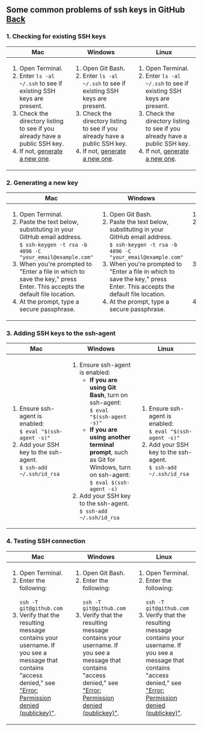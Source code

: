 ## Some common problems of ssh keys in GitHub [Back](./qa.md)

### 1. Checking for existing SSH keys

<table>
    <thead>
        <th>Mac</th>
        <th>Windows</th>
        <th>Linux</th>
    </thead>
    <tbody>
        <tr>
            <td><ol><li>Open Terminal.</li><li>Enter <code>ls -al ~/.ssh</code> to see if existing SSH keys are present.</li><li>Check the directory listing to see if you already have a public SSH key.</li><li>If not, <a href="#2-generating-a-new-key">generate a new one</a>.</li></ol></td>
            <td><ol><li>Open Git Bash.</li><li>Enter <code>ls -al ~/.ssh</code> to see if existing SSH keys are present.</li><li>Check the directory listing to see if you already have a public SSH key.</li><li>If not, <a href="#2-generating-a-new-key">generate a new one</a>.</li></ol></td>
            <td><ol><li>Open Terminal.</li><li>Enter <code>ls -al ~/.ssh</code> to see if existing SSH keys are present.</li><li>Check the directory listing to see if you already have a public SSH key.</li><li>If not, <a href="#2-generating-a-new-key">generate a new one</a>.</li></ol></td>
        </tr>
    </tbody>
</table>

### 2. Generating a new key

<table>
    <thead>
        <th>Mac</th>
        <th>Windows</th>
        <th>Linux</th>
    </thead>
    <tbody>
        <tr>
            <td><ol><li>Open Terminal.</li><li>Paste the text below, substituting in your GitHub email address. <br/> <code>$ ssh-keygen -t rsa -b 4096 -C "your_email@example.com"</code></li><li>When you're prompted to "Enter a file in which to save the key," press Enter. This accepts the default file location.</li><li>At the prompt, type a secure passphrase.</li></ol></td>
            <td><ol><li>Open Git Bash.</li><li>Paste the text below, substituting in your GitHub email address. <br/> <code>$ ssh-keygen -t rsa -b 4096 -C "your_email@example.com"</code></li><li>When you're prompted to "Enter a file in which to save the key," press Enter. This accepts the default file location.</li><li>At the prompt, type a secure passphrase.</li></ol></td>
            <td><ol><li>Open Terminal.</li><li>Paste the text below, substituting in your GitHub email address. <br/> <code>$ ssh-keygen -t rsa -b 4096 -C "your_email@example.com"</code></li><li>When you're prompted to "Enter a file in which to save the key," press Enter. This accepts the default file location.</li><li>At the prompt, type a secure passphrase.</li></ol></td>
        </tr>
    </tbody>
</table>


### 3. Adding SSH keys to the ssh-agent

<table>
    <thead>
        <th>Mac</th>
        <th>Windows</th>
        <th>Linux</th>
    </thead>
    <tbody>
        <tr>
            <td><ol><li>Ensure ssh-agent is enabled: <br/> <code>$ eval "$(ssh-agent -s)"</code></li><li>Add your SSH key to the ssh-agent. <br/> <code>$ ssh-add ~/.ssh/id_rsa</code></li></ol></td>
            <td><ol><li>Ensure ssh-agent is enabled: <ul><li><strong>If you are using Git Bash</strong>, turn on ssh-agent: <br/> <code>$ eval "$(ssh-agent -s)"</code></li><li><strong>If you are using another terminal prompt</strong>, such as Git for Windows, turn on ssh-agent: <br/> <code>$ eval $(ssh-agent -s)</code></li></ul></li><li>Add your SSH key to the ssh-agent. <br/> <code>$ ssh-add ~/.ssh/id_rsa</code></li></ol></td>
            <td><ol><li>Ensure ssh-agent is enabled: <br/> <code>$ eval "$(ssh-agent -s)"</code></li><li>Add your SSH key to the ssh-agent. <br/> <code>$ ssh-add ~/.ssh/id_rsa</code></li></ol></td>
        </tr>
    </tbody>
</table>

### 4. Testing SSH connection

<table>
    <thead>
        <th>Mac</th>
        <th>Windows</th>
        <th>Linux</th>
    </thead>
    <tbody>
        <tr>
            <td><ol><li>Open Terminal.</li><li>Enter the following:</li> <br/> <code>ssh -T git@github.com</code><li>Verify that the resulting message contains your username. If you see a message that contains "access denied," see <a href="https://help.github.com/articles/error-permission-denied-publickey">"Error: Permission denied (publickey)"</a>.</li></ol></td>
            <td><ol><li>Open Git Bash.</li><li>Enter the following:</li> <br/> <code>ssh -T git@github.com</code><li>Verify that the resulting message contains your username. If you see a message that contains "access denied," see <a href="https://help.github.com/articles/error-permission-denied-publickey">"Error: Permission denied (publickey)"</a>.</li></ol></td>
            <td><ol><li>Open Terminal.</li><li>Enter the following:</li> <br/> <code>ssh -T git@github.com</code><li>Verify that the resulting message contains your username. If you see a message that contains "access denied," see <a href="https://help.github.com/articles/error-permission-denied-publickey">"Error: Permission denied (publickey)"</a>.</li></ol></td>
        </tr>
    </tbody>
</table>
